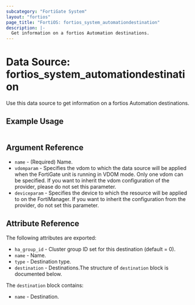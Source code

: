 ```yaml
---
subcategory: "FortiGate System"
layout: "fortios"
page_title: "FortiOS: fortios_system_automationdestination"
description: |-
  Get information on a fortios Automation destinations.
---
```


# Data Source: fortios_system_automationdestination
Use this data source to get information on a fortios Automation destinations.


## Example Usage

```hcl

```

## Argument Reference

* `name` - (Required) Name.
* `vdomparam` - Specifies the vdom to which the data source will be applied when the FortiGate unit is running in VDOM mode. Only one vdom can be specified. If you want to inherit the vdom configuration of the provider, please do not set this parameter.
* `deviceparam` - Specifies the device to which the resource will be applied to on the FortiManager. If you want to inherit the configuration from the provider, do not set this parameter.

## Attribute Reference

The following attributes are exported:

* `ha_group_id` - Cluster group ID set for this destination (default = 0).
* `name` - Name.
* `type` - Destination type.
* `destination` - Destinations.The structure of `destination` block is documented below.

The `destination` block contains:

* `name` - Destination.

